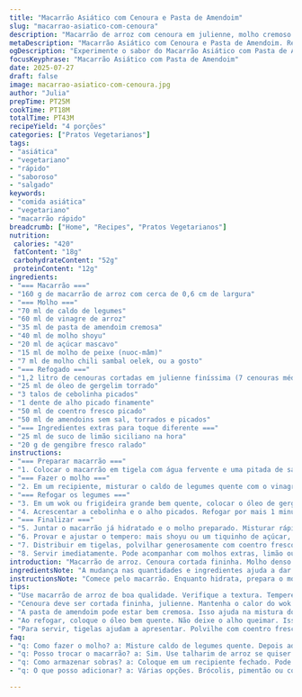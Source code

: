 ```yaml
---
title: "Macarrão Asiático com Cenoura e Pasta de Amendoim"
slug: "macarrao-asiatico-com-cenoura"
description: "Macarrão de arroz com cenoura em julienne, molho cremoso à base de pasta de amendoim, toque ácido do vinagre de arroz e um leve ardor do molho chili sambal oelek. Refogado rápido com alho, cebolinha e finalizado com coentro fresco e amendoim tostado picado. Sem lactose, ovos ou nozes, só amendoim."
metaDescription: "Macarrão Asiático com Cenoura e Pasta de Amendoim. Receita nutritiva e rápida, ideal para vegetarianos."
ogDescription: "Experimente o sabor do Macarrão Asiático com Pasta de Amendoim. Rápido, prático e delicioso."
focusKeyphrase: "Macarrão Asiático com Pasta de Amendoim"
date: 2025-07-27
draft: false
image: macarrao-asiatico-com-cenoura.jpg
author: "Julia"
prepTime: PT25M
cookTime: PT18M
totalTime: PT43M
recipeYield: "4 porções"
categories: ["Pratos Vegetarianos"]
tags:
- "asiática"
- "vegetariano"
- "rápido"
- "saboroso"
- "salgado"
keywords:
- "comida asiática"
- "vegetariano"
- "macarrão rápido"
breadcrumb: ["Home", "Recipes", "Pratos Vegetarianos"]
nutrition: 
 calories: "420"
 fatContent: "18g"
 carbohydrateContent: "52g"
 proteinContent: "12g"
ingredients:
- "=== Macarrão ==="
- "160 g de macarrão de arroz com cerca de 0,6 cm de largura"
- "=== Molho ==="
- "70 ml de caldo de legumes"
- "60 ml de vinagre de arroz"
- "35 ml de pasta de amendoim cremosa"
- "40 ml de molho shoyu"
- "20 ml de açúcar mascavo"
- "15 ml de molho de peixe (nuoc-mâm)"
- "7 ml de molho chili sambal oelek, ou a gosto"
- "=== Refogado ==="
- "1,2 litro de cenouras cortadas em julienne finíssima (7 cenouras médias)"
- "25 ml de óleo de gergelim torrado"
- "3 talos de cebolinha picados"
- "1 dente de alho picado finamente"
- "50 ml de coentro fresco picado"
- "50 ml de amendoins sem sal, torrados e picados"
- "=== Ingredientes extras para toque diferente ==="
- "25 ml de suco de limão siciliano na hora"
- "20 g de gengibre fresco ralado"
instructions:
- "=== Preparar macarrão ==="
- "1. Colocar o macarrão em tigela com água fervente e uma pitada de sal, deixar hidratar por 20 minutos até ficar al dente. Depois enxaguar em água fria e escorrer bem. Reservar."
- "=== Fazer o molho ==="
- "2. Em um recipiente, misturar o caldo de legumes quente com o vinagre de arroz, pasta de amendoim, molho shoyu, açúcar mascavo, molho de peixe e molho chili sambal oelek. Bater com um garfo ou fouet até ficar homogêneo. Adicionar o suco de limão e o gengibre ralado para um toque fresco e picante. Guardar para usar depois."
- "=== Refogar os legumes ==="
- "3. Em um wok ou frigideira grande bem quente, colocar o óleo de gergelim. Jogar as cenouras e refogar por 4 a 6 minutos, até começar a ficar macia mas ainda crocante. Salpicar sal e pimenta-do-reino moída."
- "4. Acrescentar a cebolinha e o alho picados. Refogar por mais 1 minuto, mexendo sempre para liberar aroma."
- "=== Finalizar ==="
- "5. Juntar o macarrão já hidratado e o molho preparado. Misturar rápido para incorporar tudo e aquecer bem, uns 3 minutos."
- "6. Provar e ajustar o tempero: mais shoyu ou um tiquinho de açúcar, conforme preferir."
- "7. Distribuir em tigelas, polvilhar generosamente com coentro fresco e amendoins picados."
- "8. Servir imediatamente. Pode acompanhar com molhos extras, limão ou pimenta a gosto."
introduction: "Macarrão de arroz. Cenoura cortada fininha. Molho denso com pasta de amendoim e vinagre, equilibrado com um toque picante do chili sambal. Receita rápida, simples e cheia de sabores asiáticos. No óleo de gergelim, o refogado ganha aroma. Alho e cebolinha, básicos, dão toque herbal e fresco. Depois o toque inusitado: gengibre fresco ralado e limão siciliano completam o molho com acidez e picância. No fim, coentro solta aroma e textura, amendoim torrado adiciona crocância. Tudo servido em tigelas, tipo street food, comida para comer com hashis ou garfo. Só ingredientes que todo mundo gosta, rápida e nutritiva, ótima para vegetarianos que não consomem ovos, leite ou nozes, só amendoim mesmo. Pode improvisar com legumes que tiver, mas cenoura julienne é a base."
ingredientsNote: "A mudança nas quantidades e ingredientes ajuda a dar um sabor mais fresco e equilibrado. Reduzi um pouco o macarrão, colocando menos para que os legumes fiquem mais presentes. Trocamos o caldo de frango por caldo de legumes para deixar opção vegetariana (sem ovos e laticínios). O azeite comum virou óleo de gergelim torrado para intensificar o toque asiático no refogado. Gengibre é ingrediente quase obrigatório para dar aquele frescor picante e limão siciliano substitui o vinagre de arroz em parte para quebrar a doçura da pasta de amendoim. O açúcar mascavo também mudou o perfil doce. O tempo de hidratação do macarrão aumentou um pouco para garantir textura perfeita, mais firme. Amendoins são sempre tostados, pra crocância e sabor. Cebolinha e coentro, o básico. Ingredientes simples, mas combinados de forma que o prato fica versátil e cheio de camadas de sabor. Não precisa ser chef para reproduzir, só prestar atenção para não cozinhar demais as cenouras e manter aquele crocante."
instructionsNote: "Comece pelo macarrão. Enquanto hidrata, prepara o molho numa tigela reforçando com o gengibre e limão que são a novidade. Assim fica tempo de apurar sabor. Cenoura vem no wok quente, refoga rápido para manter textura. Cebolinha e alho vão por último para não queimar e manter aroma. Junte macarrão e molho, mexa rápido, tudo deve ficar quente mas sem passar do ponto. Tempera ajustando com mais molho de peixe ou shoyu. A montagem é simples: tigelas, colherada de coentro e amendoins. Fácil de fazer de um dia para o outro, só reaquecer rápido num wok quente. Gengibre e limão dão vitalidade ao prato, não pule. Pode variar o amendoim por castanhas, mas aí muda sabor. Evite cozinhar demais e perder crocância das cenouras que é o charme principal."
tips:
- "Use macarrão de arroz de boa qualidade. Verifique a textura. Tempere a água na hora de hidratar. Assim fica mais saboroso. Ácido e doce vão equilibrar bem. O calor é importante."
- "Cenoura deve ser cortada fininha, julienne. Mantenha o calor do wok alto. Refogue rapidamente para não perder a textura. Sal e pimenta moída devem ser ajustados. No final, sempre salpique. Melhora muito o sabor."
- "A pasta de amendoim pode estar bem cremosa. Isso ajuda na mistura do molho. Pode usar um batedor, fica mais fácil. Misture bastante, até ficar homogêneo. O vinagre de arroz traz acidez, mas o limão pode ajudar."
- "Ao refogar, coloque o óleo bem quente. Não deixe o alho queimar. Isso pode mudar o sabor. Cebolinha deve ser adicionada logo após o alho. Mexa para released aromas. Mistura bem com o restante."
- "Para servir, tigelas ajudam a apresentar. Polvilhe com coentro fresco. Use amendoins sempre torrados, eles são crocantes. Se tiver molho extra, pode adicionar a gosto. Sempre ajuste na hora de servir."
faq:
- "q: Como fazer o molho? a: Misture caldo de legumes quente. Depois adicione a pasta de amendoim. Junte o vinagre. Consistência é importante. Bata até ficar como um creme. Não se esqueça do gengibre."
- "q: Posso trocar o macarrão? a: Sim. Use talharim de arroz se quiser. Ou até mesmo soba. Lembre-se que varia o tempo de cozimento. Mas a receita funciona com outros tipos. Só fique de olho."
- "q: Como armazenar sobras? a: Coloque em um recipiente fechado. Pode manter na geladeira por até 3 dias. Na hora de comer, aqueça em fogo baixo. Mas não cozinhe demais. A cenoura deve estar crocante."
- "q: O que posso adicionar? a: Várias opções. Brócolis, pimentão ou cogumelos. Vão bem. Mas mantenha a cenoura julienne. Ela é a estrela. Cada ingrediente novo requer atenção. Mas o resultado final é positivo."

---
```

